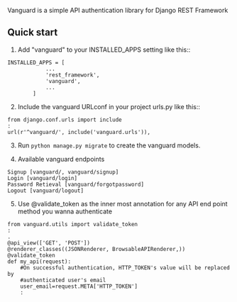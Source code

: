 Vanguard is a simple API authentication library for Django REST Framework

Quick start
-----------

1. Add "vanguard" to your INSTALLED_APPS setting like this::
```
INSTALLED_APPS = [
            ...
            'rest_framework',
            'vanguard',
            ...
        ]
```

2. Include the vanguard URLconf in your project urls.py like this::
```
from django.conf.urls import include
:
url(r'^vanguard/', include('vanguard.urls')),
```

3. Run `python manage.py migrate` to create the vanguard models.

4. Available vanguard endpoints
```
Signup [vanguard/, vanguard/signup]
Login [vanguard/login]
Password Retieval [vanguard/forgotpassword]
Logout [vanguard/logout]
```

5. Use @validate_token as the inner most annotation for any API end point method
you wanna authenticate
``` 
from vanguard.utils import validate_token
:
.
@api_view(['GET', 'POST'])
@renderer_classes((JSONRenderer, BrowsableAPIRenderer,))
@validate_token
def my_api(request):
    #On successful authentication, HTTP_TOKEN's value will be replaced by
    #authenticated user's email
    user_email=request.META['HTTP_TOKEN']
    :
```